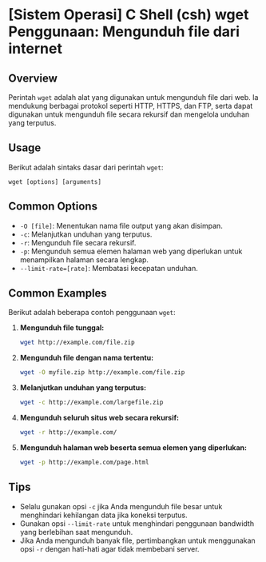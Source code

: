 # [Sistem Operasi] C Shell (csh) wget Penggunaan: Mengunduh file dari internet

## Overview
Perintah `wget` adalah alat yang digunakan untuk mengunduh file dari web. Ia mendukung berbagai protokol seperti HTTP, HTTPS, dan FTP, serta dapat digunakan untuk mengunduh file secara rekursif dan mengelola unduhan yang terputus.

## Usage
Berikut adalah sintaks dasar dari perintah `wget`:

```
wget [options] [arguments]
```

## Common Options
- `-O [file]`: Menentukan nama file output yang akan disimpan.
- `-c`: Melanjutkan unduhan yang terputus.
- `-r`: Mengunduh file secara rekursif.
- `-p`: Mengunduh semua elemen halaman web yang diperlukan untuk menampilkan halaman secara lengkap.
- `--limit-rate=[rate]`: Membatasi kecepatan unduhan.

## Common Examples
Berikut adalah beberapa contoh penggunaan `wget`:

1. **Mengunduh file tunggal:**
   ```bash
   wget http://example.com/file.zip
   ```

2. **Mengunduh file dengan nama tertentu:**
   ```bash
   wget -O myfile.zip http://example.com/file.zip
   ```

3. **Melanjutkan unduhan yang terputus:**
   ```bash
   wget -c http://example.com/largefile.zip
   ```

4. **Mengunduh seluruh situs web secara rekursif:**
   ```bash
   wget -r http://example.com/
   ```

5. **Mengunduh halaman web beserta semua elemen yang diperlukan:**
   ```bash
   wget -p http://example.com/page.html
   ```

## Tips
- Selalu gunakan opsi `-c` jika Anda mengunduh file besar untuk menghindari kehilangan data jika koneksi terputus.
- Gunakan opsi `--limit-rate` untuk menghindari penggunaan bandwidth yang berlebihan saat mengunduh.
- Jika Anda mengunduh banyak file, pertimbangkan untuk menggunakan opsi `-r` dengan hati-hati agar tidak membebani server.